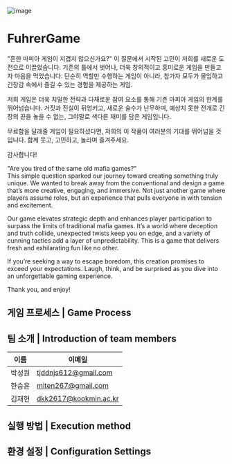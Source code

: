 ![image](https://github.com/user-attachments/assets/7dd0d3a3-f075-425a-8d37-424f9cf66ba5)


# FuhrerGame
"흔한 마피아 게임이 지겹지 않으신가요?"
이 질문에서 시작된 고민이 저희를 새로운 도전으로 이끌었습니다. 기존의 틀에서 벗어나, 더욱 창의적이고 흥미로운 게임을 만들고자 마음을 먹었습니다. 단순히 역할만 수행하는 게임이 아니라, 참가자 모두가 몰입하고 긴장감 속에서 즐길 수 있는 경험을 제공하는 게임.

저희 게임은 더욱 치밀한 전략과 다채로운 참여 요소를 통해 기존 마피아 게임의 한계를 뛰어넘습니다.
거짓과 진실이 뒤엉키고, 새로운 술수가 난무하며, 예상치 못한 전개로 긴장의 끈을 놓을 수 없는, 그야말로 색다른 재미를 담은 게임입니다.

무료함을 달래줄 게임이 필요하셨다면, 저희의 이 작품이 여러분의 기대를 뛰어넘을 것입니다. 함께 웃고, 고민하고, 놀라며 즐겨주세요.

감사합니다!

"Are you tired of the same old mafia games?" <br>
This simple question sparked our journey toward creating something truly unique. We wanted to break away from the conventional and design a game that’s more creative, engaging, and immersive. Not just another game where players assume roles, but an experience that pulls everyone in with tension and excitement.

Our game elevates strategic depth and enhances player participation to surpass the limits of traditional mafia games.
It’s a world where deception and truth collide, unexpected twists keep you on edge, and a variety of cunning tactics add a layer of unpredictability. This is a game that delivers fresh and exhilarating fun like no other.

If you’re seeking a way to escape boredom, this creation promises to exceed your expectations. Laugh, think, and be surprised as you dive into an unforgettable gaming experience.

Thank you, and enjoy!

## 게임 프로세스 | Game Process

## 팀 소개 | Introduction of team members
| 이름   | 이메일                 |         
| ------ | ---------------------- | 
| 박성원 | tjddnjs612@gmail.com   | 
| 한승윤 | miten267@gmail.com     | 
| 김재현 | dkk2617@kookmin.ac.kr  | 

##  실행 방법 | Execution method

## 환경 설정 | Configuration Settings





